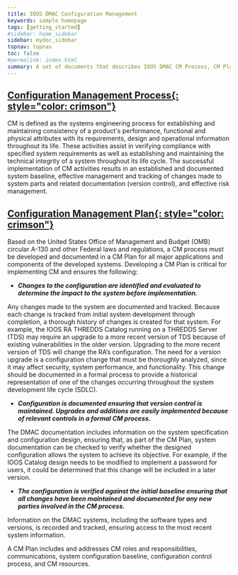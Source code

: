 ```yaml
---
title: IOOS DMAC Configuration Management
keywords: sample homepage
tags: [getting_started]
#sidebar: home_sidebar
sidebar: mydoc_sidebar
topnav: topnav
toc: false
#permalink: index.html
summary: A set of documents that describes IOOS DMAC CM Process, CM Plan, and CM Artifacts required for identification, documentation, and control of system elements by recording and reporting change processing and implementation status. 
---
```


<!--   
* TOC
{:toc}
 -->


## [**Configuration Management Process**{: style="color: crimson"}](./change-management.html)

CM is defined as the systems engineering process for establishing and maintaining consistency of a product's performance, functional and physical attributes with its requirements, design and operational information throughout its life. These activities assist in verifying compliance with specified system requirements as well as establishing and maintaining the technical integrity of a system throughout its life cycle.  The successful implementation of CM activities results in an established and documented system baseline, effective management and tracking of changes made to system parts and related documentation (version control), and effective risk management.

## [**Configuration Management Plan**{: style="color: crimson"}](./config-management-plan.html)

Based on the United States Office of Management and Budget (OMB) circular A-130 and other Federal laws and regulations, a CM process must be developed and documented in a CM Plan for all major applications and components of the developed systems. Developing a CM Plan is critical for implementing CM and ensures the following:

* _**Changes to the configuration are identified and evaluated to determine the impact to the system before implementation.**_

Any changes made to the system are documented and tracked.  Because each change is tracked from initial system development through completion, a thorough history of changes is created for that system.  For example, the IOOS RA THREDDS Catalog running on a THREDDS Server (TDS) may require an upgrade to a more recent version of TDS because of existing vulnerabilities in the older version.  Upgrading to the more recent version of TDS will change the RA’s configuration.  The need for a version upgrade is a configuration change that must be thoroughly analyzed, since it may affect security, system performance, and functionality.  This change should be documented in a formal process to provide a historical representation of one of the changes occurring throughout the system development life cycle (SDLC).

* _**Configuration is documented ensuring that version control is maintained.  Upgrades and additions are easily implemented because of relevant controls in a formal CM process.**_

The DMAC documentation includes information on the system specification and configuration design, ensuring that, as part of the CM Plan, system documentation can be checked to verify whether the designed configuration allows the system to achieve its objective.  For example, if the IOOS Catalog design needs to be modified to implement a password for users, it could be determined that this change will be included in a later version. 

* _**The configuration is verified against the initial baseline ensuring that all changes have been maintained and documented for any new parties involved in the CM process.**_

Information on the DMAC systems, including the software types and versions, is recorded and tracked, ensuring access to the most recent system information.

A CM Plan includes and addresses CM roles and responsibilities, communications, system configuration baseline, configuration control process, and CM resources. 

